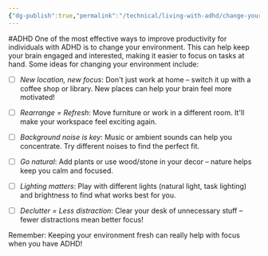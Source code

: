 ```yaml
---
{"dg-publish":true,"permalink":"/technical/living-with-adhd/change-your-environment/","noteIcon":"Technical","created":"2023-04-10T12:57:37.302+02:00","updated":"2023-04-10T14:59:01.040+02:00"}
---
```



#ADHD 
One of the most effective ways to improve productivity for individuals with ADHD is to change your environment. This can help keep your brain engaged and interested, making it easier to focus on tasks at hand. Some ideas for changing your environment include:

- [ ] *New location, new focus*: Don't just work at home – switch it up with a coffee shop or library. New places can help your brain feel more motivated!

- [ ] *Rearrange = Refresh*: Move furniture or work in a different room. It'll make your workspace feel exciting again.

- [ ] *Background noise is key*: Music or ambient sounds can help you concentrate. Try different noises to find the perfect fit.

- [ ] *Go natural*: Add plants or use wood/stone in your decor – nature helps keep you calm and focused.

- [ ] *Lighting matters*: Play with different lights (natural light, task lighting) and brightness to find what works best for you.

- [ ] *Declutter = Less distraction*: Clear your desk of unnecessary stuff – fewer distractions mean better focus!

Remember: Keeping your environment fresh can really help with focus when you have ADHD!
